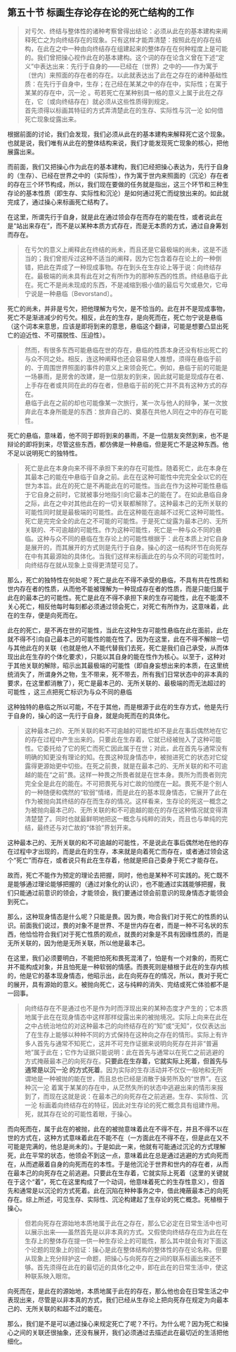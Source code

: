 <h2>第五十节 标画生存论存在论的死亡结构的工作</h2><blockquote data-pid="JL7yqgRf">对亏欠、终结与整体性的诸种考察曾得出结论：必须从此在的基本建构来阐释死亡之为向终结存在的现象。只有这样才能弄清楚：按照此在的存在结构，在此在之中一种由向终结存在组建起来的整体存在在何种程度上是可能的。我们曾把操心视作此在的基本建构。这个词的存在论含义曾在下述“定义”中表达出来：先行于自身的——已经在〔世界〕之中的——作为寓于〔世内〕来照面的存在者的存在。以此就表达出了此在之存在的诸种基础性质：在先行于自身中，生存；在己经在某某之中的存在中，实际性；在寓于某某的存在中，沉一沦 。苟若死亡在某种别具一格的意义上属于此在之存在，它〔或向终结存在〕就必须从这些性质得到规定。<br>首先须得以标画其特征的方式弄清楚此在的生存、实际性与沉一沦 如何借死亡现象绽露出来。</blockquote><p data-pid="4J423ZOu">根据前面的讨论，我们会发现，我们必须从此在的基本建构来解释死亡这个现象。也就是说，我们唯有从此在的整体结构来说，我们才能发现死亡现象的核心，把他展露出来。</p><p data-pid="rPwE1BJc">而前面，我们又把操心作为此在的基本建构，我们已经把操心表达为，先行于自身的（生存）、已经在世界之中的（实际性），作为寓于世内来照面的（沉沦）存在者的存在三个环节构成，所以，我们现在要做的任务就是指出，这三个环节和三种生存论的基本性质（即生存、实际性和沉沦）是如何通过死亡而绽放出来的。如此就完成了，通过操心来标画死亡结构了。</p><p data-pid="BMlJf6-P">在这里，所谓先行于自身，就是此在通过领会存在而存在的能在性，或者说此在是“站出来存在”，而不是以某种本质方式存在，而是无本质的方式，通过自身筹划而存在。</p><blockquote data-pid="VxQ0roQW">在亏欠的意义上阐释此在终结的尚未，而且还是它最极端的尚未，这是不适当的；我们曾拒斥过这种不适当的阐释，因为它包含着存在论上的一种倒错，把此在弄成了一种现成事物。存在到头在生存论上等于说：向终结存在。最极端的尚未具有此在对之有所作为的那种东西的性质。终结悬临于此在。死亡不是尚未现成的东西，不是减缩到极小值的最后亏欠或悬欠，它毋宁说是一种悬临〔Bevorstand〕。</blockquote><p data-pid="ZQ0ofAwe">死亡的尚未，并非是亏欠，把他理解为亏欠，是不恰当的。此在并不是现成事物，死亡不是渐进减少的亏欠。相反，此在的生存，是向死而在，死亡勿宁说是悬临（这个词本来意思，应该是即将到来的意思，悬临这个翻译，可能是想要凸显出死亡的迫近性、不可摆脱性、压迫性）。</p><blockquote data-pid="GehmjkXZ">然而，有很多东西可能悬临在世的存在，悬临的性质本身还没有标出死亡的与众不同之处。相反，连这种阐释也还会容易使人推想，须得在悬临于前的、于周围世界照面的事件的意义上来领会死亡。例如，悬临于前的可能是一场暴雨，是房舍的改建，是一位朋友的到来，因此就可能是现成存在者、上手存在者或共同在此的存在者，但悬临于前的死亡并不具有这种方式的存在。<br>悬临于此在之前的却也可能像某一次旅行，某一次与他人的辩争，某一次放弃此在本身所能是的东西：放弃自己的、奠基在共他人同在之中的存在可能性。</blockquote><p data-pid="w7Haw_8l">死亡的悬临，意味着，他不同于即将到来的暴雨，不是一位朋友突然到来，也不是辩论的即将到来，尽管这些东西，都仿佛是一种悬临，但是死亡不是这种东西。他不足以说明死亡的独特性。</p><blockquote data-pid="vy2XcpxJ">死亡是此在本身向来不得不承担下来的存在可能性。随着死亡，此在本身在其最本己的能在中悬临于自身之前。此在在这种可能性中完完全全以它的在世为本旨。此在的死亡是不再能此在的可能性。当此在作为这种可能性悬临于它自身之前时，它就被事分地指引向它最本己的能在了。在如此悬临自身之际，此在之中对其他此在的一切关联都解除了。这种最本己的无所关联的可能性同时就是最极端的可能性。此在这种能在逾越不过死亡这种可能性。死亡是完完全全的此在之不可能的可能性。于是死亡绽露为最本己的、无所关联的、不可逾越的可能性。作为这种可能性，死亡是一种与众不同的悬临。这种与众不同的悬临在生存论上的可能性根据于：此在本质上对它自身是展开的，而其展开的方式则是先行于自身。操心的这一结构环节在向死存在中有其最源始的具体化。当我们这样来标画此在的与众不同的可能性时，向终结存在就从现象上变得更清楚可见了。</blockquote><p data-pid="zNzcyGVM">那么，死亡的独特性在何处呢？死亡是此在不得不承受的悬临，不具有共在性质和世内存在者的性质，从而他不能被理解为一种现成存在者的性质，而是只能归属于此在的最本己的可能性。死亡是此在不得不承担下来的生存可能性，此在不能漠不关心死亡，相反他每时每刻都必须通过领会死亡，对死亡有所作为，这意味着，此在的生存，便是向死而在。</p><p data-pid="GXG2jTpV">此在的死亡，是不再在世的可能性，当此在这种生存可能性悬临在此在面前，此在就不得不引向自己最本己的可能性的能在性了。因为在这里，此在不得不解除一切与其他此在的关联（也就是他人不能代替我们去死，死亡是我们自己承受，从而体现出此在生存的个体化要求），只能以其自身的能在性作为核心。以至于，这种对于其他关联的解除，昭示出其最极端的可能性（即自身妄想出来的本质，在这里统统消失了，所谓身外之物，生不带来，死不带去，所有我们日常状态中的非本真的要求，在这里都消散了），死亡是最本己的、无所关联的、最极端的而无法超过的可能性 ，这三点把死亡标识为与众不同的悬临</p><p data-pid="Om8mv8aZ">这种独特的悬临之所以可能，不在于其他，而是根源于此在的生存方式，他是先行于自身的，操心的这一先行于自身，就是向死而在的具体化。</p><blockquote data-pid="OpieXtpc">这种最本己的、无所关联的和不可逾越的可能性却不是此在事后偶然地在它的存在过程中产生出来的。只要此在生存着，它就已经被抛入了这种可能性。它委托给了它的死亡而死亡因此属于在世；对此，此在首先与通常没有明确的知更没有理论的知。在畏这种现身情态中，被抛进死亡的状态对它绽露得更源始更中切些。在死之前畏，就是在最本己的、无所关联的和不可逾越的能在“之前”畏。这样一种畏之所畏者就是在世本身。畏所为而畏者则完完全全是此在的能在。不可把畏死与对亡故的怕搅在一起。畏死不是个别人的一种随便和偶然的“软弱”情绪，而是此在的基本现身情态，它展开了此在作为被抛向其终结的存在而生存的情况。这样看来，生存论的死这一概念之为被抛向最本己的、无所关联的和不可逾越的能在的存在这种情况就变得清清楚楚了。同时也就最鲜明地把这一概念与纯粹的消失，而且也与单纯的完结，最终还与对亡故的“体验”界划开来。</blockquote><p data-pid="kdeEq_sc">这种最本己的、无所关联的和不可逾越的可能性，不是说此在事后偶然地在他的存在过程中才出现的，而是此在的生存，本来就是向着死亡而存在，或者通过领会这个“死亡”而存在，或者说只有此在生存着，他就是把自己委身于死亡才能存在。</p><p data-pid="lDJpTAvM">故而，死亡不能作为预定的理论去把握，同时，他也是某种不可实践的。死亡既不是能够通过理论能够把握的（通过对象化的认识），也不能通过实践能够把握，我们只能通过前意识的领会，才能领会，我们要通过领会前意识的现身情态才能领会到死亡。</p><p data-pid="nymjFQaY">那么，这种现身情态是什么呢？只能是畏。因为畏，吻合我们对于死亡的性质的认识。前面我们说过，畏的对象不是世界、不是世内存在者，而是一种不可名状的东西，他恰恰符合我们对于死亡性质的观点，就畏的对象是不具有因缘性质的，而是无所关联的，因为他是无所关联，所以他是最本己。</p><p data-pid="ML2pfU_S">在这里，我们必须要明白，不能把怕死和畏死混淆了，怕是有一个对象的，而死亡并不能构成对象，并且怕死是一种软弱的情感。而畏死则是植根于此在的生存内核的，他是它的基本现身情态，他昭示出，此在向死存在的情况，所以，畏对于死亡的展开，具有源始的意义。被抛向死亡，这与纯粹的消失、完结或死亡体验都不是一回事。</p><blockquote data-pid="XcCdg_jt">向终结存在不是通过也不是作为时而浮现出来的某种态度才产生的；它本质地属于此在在现身情态中这样那样绽露出来的被抛境况。实际上向来在此在之中占统治地位的对这种最本己的向终结存在的“知”或“无知”，仅仅表达出了在生存上能够以种种不同的方式保持在这种向之存在的情形。实际上有许多人首先与通常不知死亡，这并不可充作证据来说明向死存在并非“普遍地”属于此在；它作为证据只能说明：此在首先与通常以在死亡之前逃避的方式掩蔽最本己的向死存在。<b>只要此在生存着，它就实际上死着，但首先与通常是以沉一沦 的方式死着</b>。因为实际的生存活动并不仅仅一般地和无所谓地是一种被抛的能在世，而且总也已经是消散于操劳所及的“世界”。在这种沉一沦 着寓于某某的存在中，从茫然失所的状态中逃避出来的情形来报到了，而现在这就是说：在最本己的向死存在之前逃避。生存、实际性、沉一沦 标画着向终结存在的特征，因此对生存论的死亡概念具有组建作用。死，就其存在论的可能性着眼，于操心。</blockquote><p data-pid="YQ9OO0tW">而向死而在，属于此在的被抛，此在的被抛意味着此在不得不在，并且不得不以在世的方式在，这种方式意味着此在不能不在（一方面此在不得不在，但是此在又不可能是完满的，他总是尚未的）。于是如此一来，他就有可能通过沉沦的方式理解死，此在平常的状态，他领会不到这一点，意味着此在总是通过逃避的方式向死而在，从而遮蔽着自身的向死而在的本性。于是他沉沦于世界和世内的存在者，从而在最本己的向死存在之前逃避。只要此在生存着，它就实际上死着（这里的关键就在于这个“着”，死亡在这里构成了一个动词，他意味着死亡的生存性意义），但首先和通常是以沉沦的方式死着。此在沉陷在种种事务之中，借此掩蔽最本己的向死存在。综上所述，可见生存、实际性、沉沦构建起了生存论的死亡概念。死植根于操心。</p><blockquote data-pid="0aVXgi0S">但若向死存在源始地本质地属于此在之存在，那么它必定在日常生活中也可以展示出来——虽然首先是以非本真的方式。又假使向终结存在应为此在在生存上的整体存在提一供一种生存论上的可能性，那么其中就会有对下面这个论题的现象上的验证：操心是此在整体结构的整体性的存在论名称。但要从现象上充分辩护这一命题，把操心与向死存在之间的联系标画出来还不够。首先须得在此在的最切近的具体化之中，即在此在的日常生活中，使这种联系映入眼帘。</blockquote><p data-pid="oufCzNrC">向死而在，是此在的源始地，本质地属于此在的存在，那么他也会在日常生活之中表现出来，尽管是以非本真的方式，我们已经从生存论上把向死存在规定为向最本己的、无所关联的和超不过的能在。</p><p data-pid="gQ6SXBvI">那么，我们是不是可以通过操心来规定死亡了呢？不行。为什么呢？因为死亡和操心之间的关联还很抽象，还没有展开，我们必须通过去描述此在最切近的生活把他细化。</p><p></p><p></p><p></p>